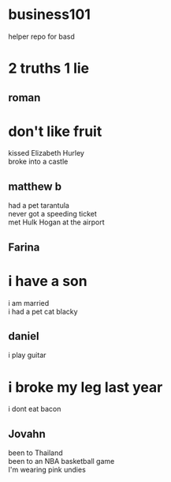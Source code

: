 # business101
helper repo for basd

# 2 truths 1 lie

## roman

# don't like fruit <br>
kissed Elizabeth Hurley <br>
broke into a castle<br>

## matthew b

had a pet tarantula<br>
never got a speeding ticket<br>
met Hulk Hogan at the airport<br>

## Farina

# i have a son
i am married <br>
i had a pet cat blacky <br>

## daniel
i play guitar <br>
# i broke my leg last year<br>
i dont eat bacon <br>

## Jovahn
been to Thailand<br>
been to an NBA basketball game <br>
I'm wearing pink undies<br>



